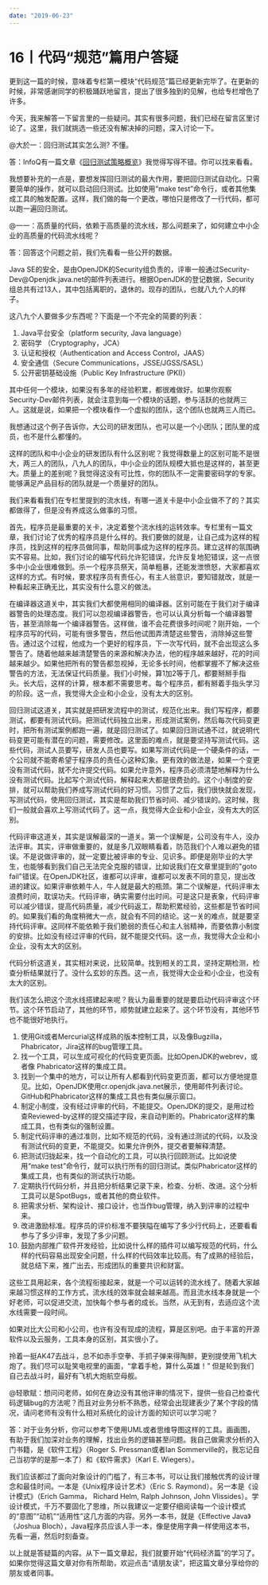 ```yaml
---
date: "2019-06-23"
---  
```

      
# 16丨代码“规范”篇用户答疑
更到这一篇的时候，意味着专栏第一模块“代码规范”篇已经更新完毕了。在更新的时候，非常感谢同学的积极踊跃地留言，提出了很多独到的见解，也给专栏增色了许多。

今天，我来解答一下留言里的一些疑问。其实有很多问题，我们已经在留言区里讨论了。这里，我们就挑选一些还没有解决掉的问题，深入讨论一下。

\@大於一：回归测试其实怎么测\? 不懂。

答：InfoQ有一篇文章《[回归测试策略概览](https://www.infoq.cn/article/regression-testing-strategies)》我觉得写得不错。你可以找来看看。

我想要补充的一点是，要想发挥回归测试的最大作用，要把回归测试自动化。只需要简单的操作，就可以启动回归测试。比如使用“make test”命令行，或者其他集成工具的触发配置。这样，我们做的每一个更改，哪怕只是修改了一行代码，都可以跑一遍回归测试。

\@一一：高质量的代码，依赖于高质量的流水线，那么问题来了，如何建立中小企业的高质量的代码流水线呢？

答：回答这个问题之前，我们先看看一些公开的数据。

Java SE的安全，是由OpenJDK的Security组负责的，评审一般通过Security-Dev\@Openjdk.java.net的邮件列表进行。根据OpenJDK的登记数据，Security组总共有过13人，其中包括离职的，退休的。现存的团队，也就八九个人的样子。

<!-- [[[read_end]]] -->

这八九个人要做多少东西呢？下面是一个不完全的简要的列表：

1.  Java平台安全（platform security, Java language）
2.  密码学 （Cryptography，JCA）
3.  认证和授权（Authentication and Access Control，JAAS）
4.  安全通信（Secure Communications，JSSE/JGSS/SASL）
5.  公开密钥基础设施（Public Key Infrastructure \(PKI\)）

其中任何一个模块，如果没有多年的经验积累，都很难做好。如果你观察Security-Dev邮件列表，就会注意到每一个模块的话题，参与活跃的也就两三人。这就是说，如果把一个模块看作一个虚拟的团队，这个团队也就两三人而已。

我想通过这个例子告诉你，大公司的研发团队，也可以是一个小团队；团队里的成员，也不是什么都懂的。

这样的团队和中小企业的研发团队有什么区别呢？我觉得数量上的区别可能不是很大，两三人的团队，八九人的团队，中小企业的团队规模大抵也是这样的，甚至更大。质量上的差别呢？我觉得这没有可比性，你的团队不一定需要密码学的专家。能够满足产品目标的团队就是一个质量好的团队。

我们来看看我们在专栏里提到的流水线，有哪一道关卡是中小企业做不了的？其实都做得了，但是没有养成这么做事的习惯。

首先，程序员是最重要的关卡，决定着整个流水线的运转效率。专栏里有一篇文章，我们讨论了优秀的程序员是什么样的。我们要做的就是，让自己成为这样的程序员，找到这样的程序员做同事，帮助同事成为这样的程序员。建立这样的氛围确实不容易。比如，我们讨论的编写代码允许犯错误，允许反复地犯错误，这一点很多中小企业很难做到。杀一个程序员祭天，简单粗暴，还能发泄愤怒，大家都喜欢这样的方式。有时候，要求程序员有责任心，有主人翁意识，要知错就改，就是一种看起来正确无比，其实没有什么意义的做法。

在编译器这道关中，其实我们大都使用相同的编译器。区别可能在于我们对于编译器警告的处理态度。我们可以忽视编译器警告，也可以认真分析每一个编译器警告，甚至消除每一个编译器警告。这样做，谁不会花费很多时间呢？刚开始，一个程序员写的代码，可能有很多警告，然后他试图弄清楚这些警告，消除掉这些警告。通过这个过程，他成为一个更好的程序员，下一次写代码，就不会出现这么多警告了。随着他越来越清楚警告的来源和解决办法，他的程序越来越好，花的时间越来越少。如果他把所有的警告都忽视掉，无论多长时间，他都掌握不了解决这些警告的方法，无法保证代码质量。我们小时候，算1加2等于几，都要掰掰手指头。长大后，这样的计算，根本都不需要思考。每个程序员，都有掰着手指头学习的阶段。这一点，我觉得大企业和小企业，没有太大的区别。

回归测试这道关，其实就是把研发流程中的测试，规范化出来。我们写程序，都要测试，都要有测试代码。把测试代码独立出来，形成测试案例，然后每次代码变更时，把所有测试案例都跑一遍，就是回归测试了。如果回归测试通不过，就说明代码变更可能有潜在的问题，需要修改。这里面的难点，就是要坚持写测试代码。这些代码，测试人员要写，研发人员也要写。如果写测试代码是一个硬条件的话，一个公司就不能寄希望于程序员的责任心这种幻象。更有效的做法是，如果一个变更没有测试代码，就不允许提交代码。如果允许意外，程序员必须清楚地解释为什么没有测试代码。比起写个测试代码，解释起来大都是很费劲的。这个小制度的安排，就可以帮助我们养成写测试代码的好习惯。习惯了之后，我们很快就会发现，写测试代码，使用回归测试，其实是帮助我们节省时间、减少错误的。这时候，我们一般就会喜欢上写测试代码了。这一点，我觉得大企业和小企业，没有太大的区别。

代码评审这道关，其实是误解最深的一道关。第一个误解是，公司没有牛人，没办法评审。其实，评审做重要的，就是多几双眼睛看着，防范我们个人难以避免的错误。不是说做评审的，就一定要比被评审的专业、见识多。即便是刚毕业的大学生，也能够看到我们自己无法完全克服的错误，比如说我们在文章里提到的"goto fail"错误。在OpenJDK社区，谁都可以评审，谁都可以发表不同的意见，提出改进的建议。如果评审依赖牛人，牛人就是最大的瓶颈。第二个误解是，代码评审太浪费时间，耽误功夫。代码评审，确实需要付出时间。可是这只是表象，代码评审可以减少错误，提高代码质量，减少代码返工，帮助积累经验，这些都是节省时间的。如果我们看的角度稍微大一点，就会有不同的结论。这一关的难点，就是要坚持代码评审。这同样不能依赖于我们脆弱的责任心和主人翁精神，而要依靠小制度的安排。比如没有经过评审的代码，就不能提交代码。这一点，我觉得大企业和小企业，没有太大的区别。

代码分析这道关，其实相对来说，比较简单。找到相关的工具，坚持定期检测，检查分析结果就行了。没什么玄妙的东西。这一点，我觉得大企业和小企业，也没有太大的区别。

我们该怎么把这个流水线搭建起来呢？我认为最重要的就是要启动代码评审这个环节。这个环节启动了，其他的环节，顺势就建立起来了。这个环节没有，其他环节也不能很好地执行。

1.  使用Git或者Mercurial这样成熟的版本控制工具，以及像Bugzilla，Phabricator，Jira这样的bug管理工具。
2.  找一个工具，可以生成可视化的代码变更页面。比如OpenJDK的webrev，或者像 Phabricator这样的集成工具。
3.  找到一个集中的地方，可以让所有人都看到代码变更页面，都可以方便地提意见。比如，OpenJDK使用cr.openjdk.java.net展示，使用邮件列表讨论。GitHub和Phabricator这样的集成工具也有类似展示窗口。
4.  制定小制度，没有经过评审的代码，不能提交。OpenJDK的提交，是用过检查Reviewed-by这样的提交描述字段，来自动判断的。Phabricator这样的集成工具，也有类似的强制设置。
5.  制定代码评审的通过准则，比如不规范的代码，没有通过测试的代码，以及没有测试代码的变更，不能提交。如果允许例外，提交者要解释清楚。
6.  把测试归拢起来，找一个自动化的工具，可以执行回顾测试。比如说使用“make test”命令行，就可以执行所有的回归测试。类似Phabricator这样的集成工具，也有类似的测试执行功能。
7.  定期执行代码分析，并且把分析结果记录下来，检查、分析、改进。这个分析工具可以是SpotBugs，或者其他的商业软件。
8.  把需求分析、架构设计、接口设计，也当作bug管理，纳入到评审的过程中来。
9.  改进激励标准。程序员的评价标准不要狭隘在编写了多少行代码上，还要看看参与了多少评审，发现了多少问题。
10.  鼓励内部推广软件开发经验，比如说什么样的插件可以编写规范的代码，什么样的代码容易出现安全问题，什么样的代码效率比较高。有了成熟的经验后，就总结下来，推广出去，形成团队的重要共识和财富。

这些工具用起来，各个流程衔接起来，就是一个可以运转的流水线了。随着大家越来越习惯这样的工作方式，流水线的效率就会越来越高。而且流水线本身就是一个好老师，可以促进交流，加快每个参与者的成长。当然，从无到有，去适应这个流水线需要一段时间。

如果对比大公司和小公司，也许有没有现成的流程，算是区别吧。由于丰富的开源软件以及云服务，工具本身的区别，其实很小了。

拎着一挺AK47去战斗，总不如赤手空拳、手抓子弹来得陶醉，更别提使用飞机大炮了。我们尽可以耻笑电视里的画面，“拿着手枪，算什么英雄！” 但是轮到我们自己去战斗时，最好有飞机大炮航空母舰。

\@轻歌赋：想问问老师，如何在身边没有其他评审的情况下，提供一些自己检查代码逻辑bug的方法呢？而且对业务分析不熟悉，经常会出现建表少了某个字段的情况，请问老师有没有什么相对系统化的设计方面的知识可以学习呢？

答：对于业务分析，你可以参考下使用UML或者思维导图这样的工具。画画图，有助于我们加深对业务的理解，找出业务的逻辑甚至问题。我自己做需求分析的入门书籍，是《软件工程》（Roger S. Pressman或者Ian Sommerville的，我忘记自己当初学的是那一本了）和《软件需求》（Karl E. Wiegers）。

我们应该都过了面向对象设计的门槛了，有三本书，可以让我们接触优秀的设计理念和最佳时间。一本是《Unix程序设计艺术》（Eric S. Raymond）。另一本是《设计模式》（Erich Gamma， Richard Helm, Ralph Johnson, John Vlissides）。学设计模式，千万不要固化了思维，所以我建议一定要仔细阅读每一个设计模式的“意图”“动机”“适用性”这几方面的内容。另外一本书，就是《Effective Java》（Joshua Bloch），Java程序员应该人手一本，像是使用字典一样使用这本书，先看一遍，然后时刻备查。

以上就是答疑篇的内容。从下一篇文章起，我们就要开始“代码经济篇”的学习了。如果你觉得这篇文章对你有所帮助，欢迎点击“请朋友读”，把这篇文章分享给你的朋友或者同事。